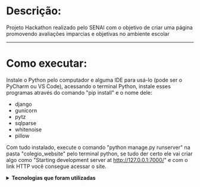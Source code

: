 # Descrição:
Projeto Hackathon realizado pelo SENAI com o objetivo de criar uma página promovendo avaliações imparcias e objetivas no ambiente escolar

---
# Como executar:
Instale o Python pelo computador e alguma IDE para usá-lo (pode ser o PyCharm ou VS Code), acessando o terminal Python, instale esses programas através do comando "pip install" e o nome dele:

- django
- gunicorn
- pytz
- sqlparse
- whitenoise
- pillow

Com tudo instalado, execute o comando "python manage.py runserver" na pasta "colegio_website" pelo terminal python, se tudo der certo ele vai criar algo como "Starting development server at http://127.0.0.1:7000/" e com o link HTTP você consegue acessar o site.

<details>
  <summary> <b> Tecnologias que foram utilizadas </b> </summary>
<p>

- Python para Back End
- HTML - CSS para Front
- Pillow para adição de imagens
- Django para CRUD, integração e criação de sites
- Bootstrap como framework Front End
- JavaScript para detalhes do site e exceções
- SQlite como linguagem de Banco de Dados
- Selenium para teste de sistemas

</p>
</details>
